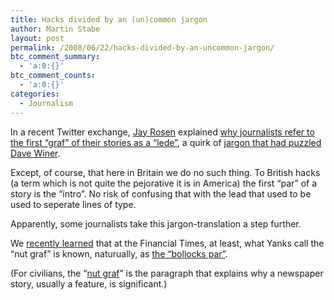 ```yaml
---
title: Hacks divided by an (un)common jargon
author: Martin Stabe
layout: post
permalink: /2008/06/22/hacks-divided-by-an-uncommon-jargon/
btc_comment_summary:
  - 'a:0:{}'
btc_comment_counts:
  - 'a:0:{}'
categories:
  - Journalism
---
```

In a recent Twitter exchange, [Jay Rosen][1] explained [why journalists refer to the first &#8220;graf&#8221; of their stories as a &#8220;lede&#8221;][2], a quirk of [jargon that had puzzled Dave Winer][3]. 

Except, of course, that here in Britain we do no such thing. To British hacks (a term which is not quite the pejorative it is in America) the first &#8220;par&#8221; of a story is the &#8220;intro&#8221;. No risk of confusing that with the lead that used to be used to seperate lines of type.

Apparently, some journalists take this jargon-translation a step further.

We [recently learned][4] that at the Financial Times, at least, what Yanks call the &#8220;nut graf&#8221; is known, naturually, as [the &#8220;bollocks par&#8221;][5].

(For civilians, the &#8220;[nut graf][6]&#8221; is the paragraph that explains why a newspaper story, usually a feature, is significant.)

 [1]: http://journalism.nyu.edu/pubzone/weblogs/pressthink/
 [2]: http://twitter.com/jayrosen_nyu/statuses/840445520
 [3]: http://www.scripting.com/stories/2008/06/21/morningCoffeeNotes.html
 [4]: http://www.guardian.co.uk/media/2008/may/12/financialtimes.women
 [5]: http://fleetstreetblues.blogspot.com/2008/05/you-say-nutgraf-i-say.html
 [6]: http://en.wikipedia.org/wiki/Nut_graf